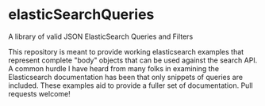 elasticSearchQueries
====================

A library of valid JSON ElasticSearch Queries and Filters

This repository is meant to provide working elasticsearch examples that represent complete "body" objects that can be 
used against the search API. 
A common hurdle I have heard from many folks in examining the Elasticsearch documentation has been that only snippets of queries are included.
These examples aid to provide a fuller set of documentation. Pull requests welcome!
